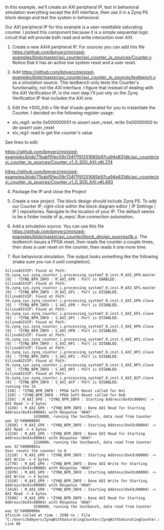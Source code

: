 In this example, we'll create an AXI peripheral IP, test in behavioral simulation everything except the AXI interface, then use it in a Zynq PS block design and test the system in behavioral.

Our AXI peripheral IP for this example is a user-resettable saturating counter. I picked this component because it is a simple sequential logic circuit that will provide both read and write interaction over AXI.

1. Create a new AXI4 peripheral IP. For sources you can add this file https://github.com/bmyerz/minized-examples/blob/master/axi_counter/axi_counter_ip_sources/Counter.v. Notice that it has an active low system reset and a user reset.

2. Add https://github.com/bmyerz/minized-examples/blob/master/axi_counter/axi_counter_ip_sources/testbench.v as a simulation source. This testbench only tests the Counter's functionality, not the AXI interface. I figure that instead of dealing with the AXI Verification IP, in the next step I'll just rely on the Zynq Verification IP that includes the AXI one.

3. Edit the \*S00_AXI.v file that Vivado generated for you to instantiate the Counter. I decided on the following register usage:

* slv_reg0: write 0x000000001 to assert user_reset, write 0x00000000 to de-assert user_reset
* slv_reg1: read to get the counter's value

See lines to edit:

https://github.com/bmyerz/minized-examples/blob/71babf5fec09c134f7f5f251685b97ca94e831db/axi_counter/axi_counter_ip_sources/Counter_v1_0_S00_AXI.v#L374

https://github.com/bmyerz/minized-examples/blob/71babf5fec09c134f7f5f251685b97ca94e831db/axi_counter/axi_counter_ip_sources/Counter_v1_0_S00_AXI.v#L400

4. Package the IP and close the Project

5. Create a new project. The block design should include Zynq PS. To add our Counter IP, right-click within the block diagram editor | IP Settings | IP | repositories. Navigate to the location of your IP. The default seems to be a folder inside of ip_repo/. Run connection automation. 

6. Add a simulation source. You can use this file https://github.com/bmyerz/minized-examples/blob/master/axi_counter/block_design_sources/tb.v. The testbench issues a FPGA reset, then reads the counter a couple times, then does a user reset on the counter, then reads it one more time.

7. Run behavioral simulation. The output looks something like the following (make sure you run it until completion).

```
XilinxAXIVIP: Found at Path: tb.zynq_sys.zynq_counter_i.processing_system7_0.inst.M_AXI_GP0.master
[0] : *ZYNQ_BFM_INFO : M_AXI_GP0 : Port is ENABLED.
XilinxAXIVIP: Found at Path: tb.zynq_sys.zynq_counter_i.processing_system7_0.inst.M_AXI_GP1.master
[0] : *ZYNQ_BFM_INFO : M_AXI_GP1 : Port is DISABLED.
XilinxAXIVIP: Found at Path: tb.zynq_sys.zynq_counter_i.processing_system7_0.inst.S_AXI_GP0.slave
[0] : *ZYNQ_BFM_INFO : S_AXI_GP0 : Port is DISABLED.
XilinxAXIVIP: Found at Path: tb.zynq_sys.zynq_counter_i.processing_system7_0.inst.S_AXI_GP1.slave
[0] : *ZYNQ_BFM_INFO : S_AXI_GP1 : Port is DISABLED.
XilinxAXIVIP: Found at Path: tb.zynq_sys.zynq_counter_i.processing_system7_0.inst.S_AXI_HP0.slave
[0] : *ZYNQ_BFM_INFO : S_AXI_HP0 : Port is DISABLED.
XilinxAXIVIP: Found at Path: tb.zynq_sys.zynq_counter_i.processing_system7_0.inst.S_AXI_HP1.slave
[0] : *ZYNQ_BFM_INFO : S_AXI_HP1 : Port is DISABLED.
XilinxAXIVIP: Found at Path: tb.zynq_sys.zynq_counter_i.processing_system7_0.inst.S_AXI_HP2.slave
[0] : *ZYNQ_BFM_INFO : S_AXI_HP2 : Port is DISABLED.
XilinxAXIVIP: Found at Path: tb.zynq_sys.zynq_counter_i.processing_system7_0.inst.S_AXI_HP3.slave
[0] : *ZYNQ_BFM_INFO : S_AXI_HP3 : Port is DISABLED.
XilinxAXIVIP: Found at Path: tb.zynq_sys.zynq_counter_i.processing_system7_0.inst.S_AXI_ACP.slave
[0] : *ZYNQ_BFM_INFO : S_AXI_ACP : Port is DISABLED.
running the tb
[150] : *ZYNQ_BFM_INFO : FPGA Soft Reset called for 0x1
[150] : *ZYNQ_BFM_INFO : FPGA Soft Reset called for 0x0
[250] : M_AXI_GP0 : *ZYNQ_BFM_INFO : Starting Address(0x43c00004) -> AXI Read -> 4 bytes
[1430] : M_AXI_GP0 : *ZYNQ_BFM_INFO : Done AXI Read for Starting Address(0x43c00004) with Response 'OKAY'
             1430000, running the testbench, data read from Counter was 32'h00000005
[2030] : M_AXI_GP0 : *ZYNQ_BFM_INFO : Starting Address(0x43c00004) -> AXI Read -> 4 bytes
[2210] : M_AXI_GP0 : *ZYNQ_BFM_INFO : Done AXI Read for Starting Address(0x43c00004) with Response 'OKAY'
             2210000, running the testbench, data read from Counter was 32'h0000002a
User resets the counter to 0
[2210] : M_AXI_GP0 : *ZYNQ_BFM_INFO : Starting Address(0x43c00000) -> AXI Write -> 4 bytes
[2770] : M_AXI_GP0 : *ZYNQ_BFM_INFO : Done AXI Write for Starting Address(0x43c00000) with Response 'OKAY'
[2870] : M_AXI_GP0 : *ZYNQ_BFM_INFO : Starting Address(0x43c00000) -> AXI Write -> 4 bytes
[3310] : M_AXI_GP0 : *ZYNQ_BFM_INFO : Done AXI Write for Starting Address(0x43c00000) with Response 'OKAY'
[3410] : M_AXI_GP0 : *ZYNQ_BFM_INFO : Starting Address(0x43c00004) -> AXI Read -> 4 bytes
[3590] : M_AXI_GP0 : *ZYNQ_BFM_INFO : Done AXI Read for Starting Address(0x43c00004) with Response 'OKAY'
             3590000, running the testbench, data read from Counter was 32'h0000000e
$finish called at time : 3590 ns : File "C:/Users/bdmyers/ZynqWithSaturatingCounter/ZynqWithSaturatingCounter.srcs/sim_1/new/tb.v" Line 88
```
